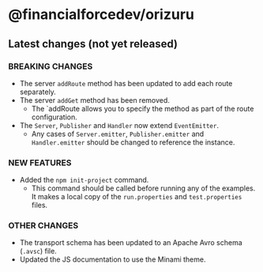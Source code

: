 # @financialforcedev/orizuru

## Latest changes (not yet released)

### BREAKING CHANGES

- The server `addRoute` method has been updated to add each route separately.
- The server `addGet` method has been removed.
	- The `addRoute allows you to specify the method as part of the route configuration.
- The `Server`, `Publisher` and `Handler` now extend `EventEmitter`.
	- Any cases of `Server.emitter`, `Publisher.emitter` and `Handler.emitter` should be changed to reference the instance.

### NEW FEATURES

- Added the `npm init-project` command.
	- This command should be called before running any of the examples. It makes a local copy of the `run.properties` and `test.properties` files.

### OTHER CHANGES

- The transport schema has been updated to an Apache Avro schema (`.avsc`) file.
- Updated the JS documentation to use the Minami theme.